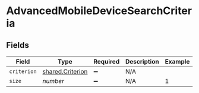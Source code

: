 # AdvancedMobileDeviceSearchCriteria


## Fields

| Field                                                | Type                                                 | Required                                             | Description                                          | Example                                              |
| ---------------------------------------------------- | ---------------------------------------------------- | ---------------------------------------------------- | ---------------------------------------------------- | ---------------------------------------------------- |
| `criterion`                                          | [shared.Criterion](../../models/shared/criterion.md) | :heavy_minus_sign:                                   | N/A                                                  |                                                      |
| `size`                                               | *number*                                             | :heavy_minus_sign:                                   | N/A                                                  | 1                                                    |